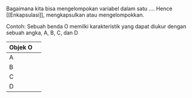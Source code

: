 Bagaimana kita bisa mengelompokan variabel dalam satu .... Hence [[Enkapsulasi]], mengkapsulkan atau mengelompokkan.

Contoh:
Sebuah benda O memilki karakteristik yang dapat diukur dengan sebuah angka, A, B, C, dan D

|  Objek O  |      |
| --- | ---- |
|  A  ||
|  B  ||
|  C  ||
|  D  ||


